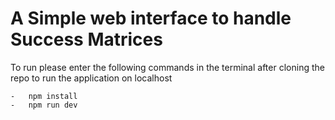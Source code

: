 # A Simple web interface to handle Success Matrices

To run please enter the following commands in the terminal after cloning the repo to run the application on localhost

    -   npm install
    -   npm run dev